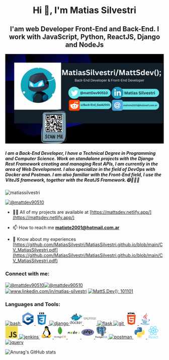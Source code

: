 <h1 align="center">Hi 👋, I'm Matias Silvestri</h1>
<h2 align="center">I'am web Developer Front-End and Back-End. I work with JavaScript, Python, ReactJS, Django and NodeJs</h2>
<img src="main.jpg">
<h5 class="about_me">
  I am a Back-End Developer, I have a Technical Degree in Programming and Computer Science. Work on standalone projects with the Django Rest Framework creating and managing Rest   APIs, I am currently in the area of Web Development. I also specialize in the field of DevOps with Docker and Postman. I am also familiar with the Front-End field, I use the     ViteJS framework, together with the ReatJS Framework.😄👨🏻‍💻
</h5>
<p align="left"> <img src="https://komarev.com/ghpvc/?username=matiassilvestri&label=Profile%20views&color=0e75b6&style=flat" alt="matiassilvestri" /> </p>

<a href="https://twitter.com/@mattdev90510" target="blank"><img src="https://img.shields.io/twitter/follow/@mattdev90510?logo=twitter&style=for-the-badge" alt="@mattdev90510" /></a> 
- 👨‍💻 All of my projects are available at [https://mattsdev.netlify.app/](https://mattsdev.netlify.app/)

- 📫 How to reach me **matiote2001@hotmail.com.ar**

- 📄 Know about my experiences [https://github.com/MatiasSilvestri/MatiasSilvestri.github.io/blob/main/CV_MatiasSilvestri.pdf](https://github.com/MatiasSilvestri/MatiasSilvestri.github.io/blob/main/CV_MatiasSilvestri.pdf)

<h3 align="left">Connect with me:</h3>
<p align="left">
<a href="https://www.reddit.com/u/Back-End_Geek2001?utm_source=share&utm_medium=android_app&utm_name=androidcss&utm_term=1&utm_content=share_button" target="blank"><img align="center" src="https://raw.githubusercontent.com/rahuldkjain/github-profile-readme-generator/master/src/images/icons/Social/reddit.svg" alt="@mattdev90510" height="30" width="40" /></a><a href="https://twitter.com/@mattdev90510" target="blank"><img align="center" src="https://raw.githubusercontent.com/rahuldkjain/github-profile-readme-generator/master/src/images/icons/Social/twitter.svg" alt="@mattdev90510" height="30" width="40" /></a>
<a href="https://linkedin.com/in/www.linkedin.com/in/matias-silvestri" target="blank"><img align="center" src="https://raw.githubusercontent.com/rahuldkjain/github-profile-readme-generator/master/src/images/icons/Social/linked-in-alt.svg" alt="www.linkedin.com/in/matias-silvestri" height="30" width="40" /></a>
<a href="https://discord.gg/MattS.Dev(); 101101" target="blank"><img align="center" src="https://raw.githubusercontent.com/rahuldkjain/github-profile-readme-generator/master/src/images/icons/Social/discord.svg" alt="MattS.Dev(); 101101" height="30" width="40" /></a>

</p>
<h3 align="left">Languages and Tools:</h3>
<p align="left"> <a href="https://www.gnu.org/software/bash/" target="_blank" rel="noreferrer"> <img src="https://www.vectorlogo.zone/logos/gnu_bash/gnu_bash-icon.svg" alt="bash" width="40" height="40"/> </a> <a href="https://www.w3schools.com/cpp/" target="_blank" rel="noreferrer"> <img src="https://raw.githubusercontent.com/devicons/devicon/master/icons/cplusplus/cplusplus-original.svg" alt="cplusplus" width="40" height="40"/> </a> <a href="https://www.w3schools.com/css/" target="_blank" rel="noreferrer"> <img src="https://raw.githubusercontent.com/devicons/devicon/master/icons/css3/css3-original-wordmark.svg" alt="css3" width="40" height="40"/> </a> <a href="https://www.djangoproject.com/" target="_blank" rel="noreferrer"> <img src="https://cdn.worldvectorlogo.com/logos/django.svg" alt="django" width="40" height="40"/> </a> <a href="https://www.docker.com/" target="_blank" rel="noreferrer"> <img src="https://raw.githubusercontent.com/devicons/devicon/master/icons/docker/docker-original-wordmark.svg" alt="docker" width="40" height="40"/> </a> <a href="https://expressjs.com" target="_blank" rel="noreferrer"> <img src="https://raw.githubusercontent.com/devicons/devicon/master/icons/express/express-original-wordmark.svg" alt="express" width="40" height="40"/> </a> <a href="https://flask.palletsprojects.com/" target="_blank" rel="noreferrer"> <img src="https://www.vectorlogo.zone/logos/pocoo_flask/pocoo_flask-icon.svg" alt="flask" width="40" height="40"/> </a> <a href="https://git-scm.com/" target="_blank" rel="noreferrer"> <img src="https://www.vectorlogo.zone/logos/git-scm/git-scm-icon.svg" alt="git" width="40" height="40"/> </a> <a href="https://www.w3.org/html/" target="_blank" rel="noreferrer"> <img src="https://raw.githubusercontent.com/devicons/devicon/master/icons/html5/html5-original-wordmark.svg" alt="html5" width="40" height="40"/> </a> <a href="https://www.java.com" target="_blank" rel="noreferrer"> <img src="https://raw.githubusercontent.com/devicons/devicon/master/icons/java/java-original.svg" alt="java" width="40" height="40"/> </a> <a href="https://developer.mozilla.org/en-US/docs/Web/JavaScript" target="_blank" rel="noreferrer"> <img src="https://raw.githubusercontent.com/devicons/devicon/master/icons/javascript/javascript-original.svg" alt="javascript" width="40" height="40"/> </a> <a href="https://www.jenkins.io" target="_blank" rel="noreferrer"> <img src="https://www.vectorlogo.zone/logos/jenkins/jenkins-icon.svg" alt="jenkins" width="40" height="40"/> </a> <a href="https://www.linux.org/" target="_blank" rel="noreferrer"> <img src="https://raw.githubusercontent.com/devicons/devicon/master/icons/linux/linux-original.svg" alt="linux" width="40" height="40"/> </a> <a href="https://www.mongodb.com/" target="_blank" rel="noreferrer"> <img src="https://raw.githubusercontent.com/devicons/devicon/master/icons/mongodb/mongodb-original-wordmark.svg" alt="mongodb" width="40" height="40"/> </a> <a href="https://nodejs.org" target="_blank" rel="noreferrer"> <img src="https://raw.githubusercontent.com/devicons/devicon/master/icons/nodejs/nodejs-original-wordmark.svg" alt="nodejs" width="40" height="40"/> </a> <a href="https://www.oracle.com/" target="_blank" rel="noreferrer"></a> <a href="https://www.php.net" target="_blank" rel="noreferrer"> <img src="https://raw.githubusercontent.com/devicons/devicon/master/icons/php/php-original.svg" alt="php" width="40" height="40"/> </a> <a href="https://www.postgresql.org" target="_blank" rel="noreferrer"> <img src="https://raw.githubusercontent.com/devicons/devicon/master/icons/postgresql/postgresql-original-wordmark.svg" alt="postgresql" width="40" height="40"/> </a> <a href="https://postman.com" target="_blank" rel="noreferrer"> <img src="https://www.vectorlogo.zone/logos/getpostman/getpostman-icon.svg" alt="postman" width="40" height="40"/> </a> <a href="https://www.python.org" target="_blank" rel="noreferrer"> <img src="https://raw.githubusercontent.com/devicons/devicon/master/icons/python/python-original.svg" alt="python" width="40" height="40"/> </a> <a href="https://reactjs.org/" target="_blank" rel="noreferrer"> <img src="https://raw.githubusercontent.com/devicons/devicon/master/icons/react/react-original-wordmark.svg" alt="react" width="40" height="40"/> </a> <a href="https://tailwindcss.com/" target="_blank" rel="noreferrer"></a> <a href="https://jquery.com/" target="_blank" rel="noreferrer"> <img src="https://images.squarespace-cdn.com/content/v1/5d092c5193b409000129adc4/1561345593401-56TBDLFD1465DWK9XBK5/jquery+logo.png?format=300w" alt="jquery" width="40" height="40"/> </a> <a href="https://tailwindcss.com/" target="_blank" rel="noreferrer"></a></p>

![Anurag's GitHub stats](https://github-readme-stats.vercel.app/api?username=anuraghazra&show_icons=true&hide=contribs,prs&cache_seconds=86400&theme=holi)

